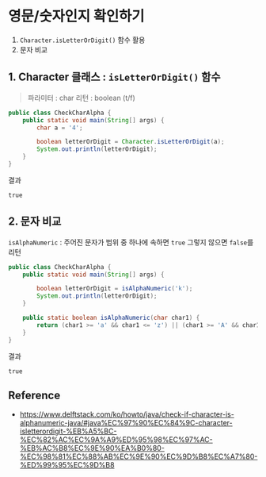 # 영문/숫자인지 확인하기

1. `Character.isLetterOrDigit()` 함수 활용
2. 문자 비교


## 1. Character 클래스 : `isLetterOrDigit()` 함수

> 파라미터 : char
> 리턴 : boolean (t/f)

```java
public class CheckCharAlpha {
    public static void main(String[] args) {
        char a = '4';

        boolean letterOrDigit = Character.isLetterOrDigit(a);
        System.out.println(letterOrDigit);
    }
}
```

결과
```shell
true
```

## 2. 문자 비교

`isAlphaNumeric` : 주어진 문자가 범위 중 하나에 속하면 `true` 그렇지 않으면 `false`를 리턴
```java
public class CheckCharAlpha {
    public static void main(String[] args) {

        boolean letterOrDigit = isAlphaNumeric('k');
        System.out.println(letterOrDigit);
    }

    public static boolean isAlphaNumeric(char char1) {
        return (char1 >= 'a' && char1 <= 'z') || (char1 >= 'A' && char1 <= 'Z') || (char1 >= '0' && char1 <= '9');
    }
}
```

결과
```shell
true
```

**Reference**
- 
- https://www.delftstack.com/ko/howto/java/check-if-character-is-alphanumeric-java/#java%EC%97%90%EC%84%9C-character-isletterordigit-%EB%A5%BC-%EC%82%AC%EC%9A%A9%ED%95%98%EC%97%AC-%EB%AC%B8%EC%9E%90%EA%B0%80-%EC%98%81%EC%88%AB%EC%9E%90%EC%9D%B8%EC%A7%80-%ED%99%95%EC%9D%B8